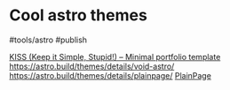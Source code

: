 # Cool astro themes
#tools/astro #publish

[KISS \(Keep it Simple, Stupid!\) – Minimal portfolio template](https://astro.build/themes/details/kiss-keep-it-simple-stupid-minimal-portfolio-template/)
https://astro.build/themes/details/void-astro/
https://astro.build/themes/details/plainpage/
[PlainPage](https://astro.build/themes/details/plainpage/)